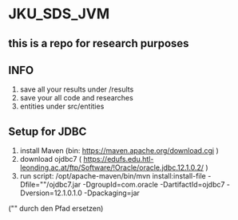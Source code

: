# JKU_SDS_JVM
## this is a repo for research purposes

## INFO

1. save all your results under /results
2. save your all code and researches
3. entities under src/entities

## Setup for JDBC

1. install Maven (bin: https://maven.apache.org/download.cgi )
2. download ojdbc7 ( https://edufs.edu.htl-leonding.ac.at/ftp/Software/!Oracle/oracle.jdbc.12.1.0.2/ )
2. run script: /opt/apache-maven/bin/mvn install:install-file -Dfile="<path-to-file>"/ojdbc7.jar -DgroupId=com.oracle -DartifactId=ojdbc7 -Dversion=12.1.0.1.0 -Dpackaging=jar

("<path-to-file>" durch den Pfad ersetzen)
